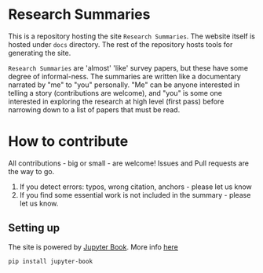 # Research Summaries

This is a repository hosting the site `Research Summaries`.
The website itself is hosted under `docs` directory.
The rest of the repository hosts tools for generating the site.

`Research Summaries` are 'almost' 'like' survey papers, but these have some degree of informal-ness. The summaries are written like a documentary narrated by "me" to "you" personally. "Me" can be anyone interested in telling a story (contributions are welcome), and "you" is some one interested in exploring the research at high level (first pass) before narrowing down to a list of papers that must be read.


# How to contribute
All contributions - big or small - are welcome! Issues and Pull requests are the way to go.
1. If you detect errors: typos, wrong citation, anchors - please let us know
2. If you find some essential work is not included in the summary - please let us know.


## Setting up
The site is powered by [Jupyter Book](https://jupyter.org/jupyter-book). More info [here](https://jupyter.org/jupyter-book/guide/01_overview.html)

```bash
pip install jupyter-book
```
